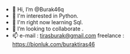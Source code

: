 - 👋 Hi, I’m @Burak46q
- 👀 I'm interested in Python.
- 🌱 I'm right now learning Sql.
- 💞️ I’m looking to collaborate .
- 📫 e-mail : tirasburak@gmail.com freelance : https://bionluk.com/buraktiras46

<!---
Burak46q/Burak46q is a ✨ special ✨ repository because its `README.md` (this file) appears on your GitHub profile.
You can click the Preview link to take a look at your changes.
--->
